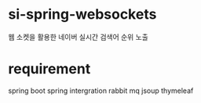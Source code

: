 si-spring-websockets
====================

웹 소켓을 활용한 네이버 실시간 검색어 순위 노출 

# requirement

spring boot 
spring intergration
rabbit mq 
jsoup
thymeleaf
